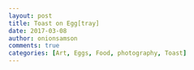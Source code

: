 ```yaml
---
layout: post
title: Toast on Egg[tray]
date: 2017-03-08
author: onionsamson
comments: true
categories: [Art, Eggs, Food, photography, Toast]
---
```

<div class="
          image-block-outer-wrapper
          layout-caption-below
          design-layout-inline
          
          
          
        ">

      

      
        <figure class="
              sqs-block-image-figure
              intrinsic
            " style="max-width:2500px;">
          
        
        

        
          
            
          <div style="padding-bottom:100%;" class="
                image-block-wrapper
                
          
        
                has-aspect-ratio
              ">
            <img src="http://onionsamson.files.wordpress.com/2017/03/91d05-fullsizerender.jpg" alt="Toast on Egg[tray], I.B. Simpson, 08 March 2017" /><img class="thumb-image" alt="Toast on Egg[tray], I.B. Simpson, 08 March 2017" />
          </div>
        
          
        

        
          
          <figcaption class="image-caption-wrapper">
            <div class="image-caption"><p>Toast on Egg[tray], I.B. Simpson, 08 March 2017</p></div>
          </figcaption>
        
      
        </figure>
      

    </div>
  


  


<p>In addition to layer&#039;s pellets, leftover food often makes its way to our chickens, which have been wintering in the polytunnel. As I get through a lot of eggs, the output from the four hens we currently have is regularly supplemented by a tray or two of thirty eggs from a very local free-range farm via an even more local farm-shop.</p>
<p>This morning, I absent-mindedly laid <del>an egg</del> the extra piece of toast my daughter didn&#039;t eat (thanks to my overestimating her hunger) onto an empty egg tray by the door.</p>
<p>With the light streaming in from outside, the gradients shadowy depths to each trough is in stark contrast to the flat light toast. Something about the texture of both surfaces and the difference in colour made me arrange the toast square to the tray and photograph the composition.</p>

